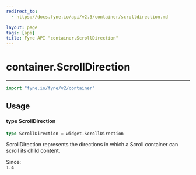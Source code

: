 ```yaml
---
redirect_to:
  - https://docs.fyne.io/api/v2.3/container/scrolldirection.md

layout: page
tags: [api]
title: Fyne API "container.ScrollDirection"
---
```



# container.ScrollDirection
---
```go
import "fyne.io/fyne/v2/container"
```

## Usage

#### type ScrollDirection

```go
type ScrollDirection = widget.ScrollDirection
```

ScrollDirection represents the directions in which a Scroll container can scroll its child content.


<div class="since">Since: <code>
1.4</code></div>
